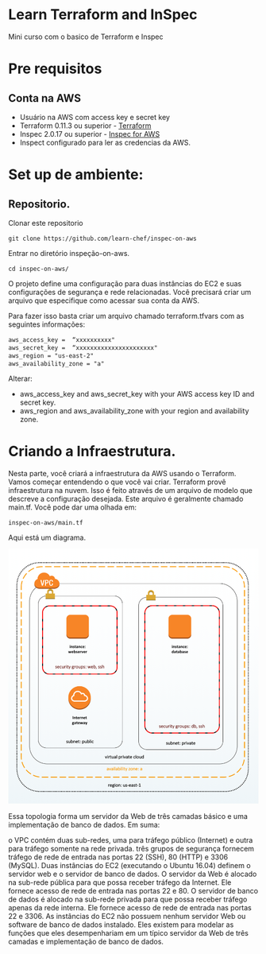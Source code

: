 # Learn Terraform and InSpec

Mini curso com o basico de Terraform e Inspec

# Pre requisitos

## Conta na AWS
 - Usuário na AWS com access key e secret key
 - Terraform 0.11.3 ou superior - [Terraform](https://www.terraform.io/)
 - Inspec 2.0.17 ou superior - [Inspec for AWS](https://www.inspec.io/downloads/)
 - Inspect configurado para ler as credencias da AWS.


# Set up de ambiente:

## Repositorio.

Clonar este repositorio 

```
git clone https://github.com/learn-chef/inspec-on-aws
```

Entrar no diretório inspeção-on-aws.

```
cd inspec-on-aws/
```

O projeto define uma configuração para duas instâncias do EC2 e suas configurações de segurança e rede relacionadas. Você precisará criar um arquivo que especifique como acessar sua conta da AWS.

Para fazer isso basta criar um arquivo chamado terraform.tfvars com as seguintes informações:

```
aws_access_key =  “xxxxxxxxxx"
aws_secret_key =  “xxxxxxxxxxxxxxxxxxxxxx"
aws_region = "us-east-2"
aws_availability_zone = "a"
```

Alterar:
* aws_access_key and aws_secret_key with your AWS access key ID and secret key.
* aws_region and aws_availability_zone with your region and availability zone.

# Criando a Infraestrutura.

Nesta parte, você criará a infraestrutura da AWS usando o Terraform. Vamos começar entendendo o que você vai criar.
Terraform provê infraestrutura na nuvem. Isso é feito através de um arquivo de modelo que descreve a configuração desejada. Este arquivo é geralmente chamado main.tf.
Você pode dar uma olhada em:

```
inspec-on-aws/main.tf
```

Aqui está um diagrama.

![Terraform Topology](/terraform-topology.png)

Essa topologia forma um servidor da Web de três camadas básico e uma implementação de banco de dados. Em suma:

o VPC contém duas sub-redes, uma para tráfego público (Internet) e outra para tráfego somente na rede privada.
três grupos de segurança fornecem tráfego de rede de entrada nas portas 22 (SSH), 80 (HTTP) e 3306 (MySQL).
Duas instâncias do EC2 (executando o Ubuntu 16.04) definem o servidor web e o servidor de banco de dados.
O servidor da Web é alocado na sub-rede pública para que possa receber tráfego da Internet. Ele fornece acesso de rede de entrada nas portas 22 e 80.
O servidor de banco de dados é alocado na sub-rede privada para que possa receber tráfego apenas da rede interna. Ele fornece acesso de rede de entrada nas portas 22 e 3306.
As instâncias do EC2 não possuem nenhum servidor Web ou software de banco de dados instalado. Eles existem para modelar as funções que eles desempenhariam em um típico servidor da Web de três camadas e implementação de banco de dados.
